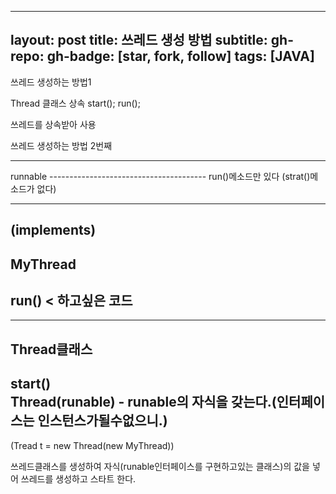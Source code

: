 
---
layout: post
title: 쓰레드 생성 방법
subtitle: 
gh-repo: 
gh-badge: [star, fork, follow]
tags: [JAVA]
---

쓰레드 생성하는 방법1

Thread 클래스 상속
start();
run();

쓰레드를 상속받아 사용 

쓰레드 생성하는 방법 2번째  

---------------------------------------  
<interface>  
runnable  
---------------------------------------  
run()메소드만 있다 (strat()메소드가 없다)  

---------------------------------------  
(implements)  
---------------------------------------              
MyThread   
---------------------------------------                       
run() < 하고싶은 코드  
---------------------------------------   
  
  
---------------------------------------  
Thread클래스  
---------------------------------------  
start()  
Thread(runable)     - runable의 자식을 갖는다.(인터페이스는 인스턴스가될수없으니.)  
---------------------------------------    
  
(Tread t = new Thread(new MyThread))  

  

쓰레드클래스를 생성하여 자식(runable인터페이스를 구현하고있는 클래스)의 값을 넣어 쓰레드를 생성하고 스타트 한다.